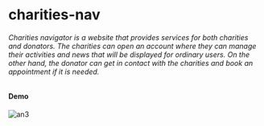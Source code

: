 # charities-nav

###### Charities navigator is a website that provides services for both charities and donators. The charities can open an account where they can manage their activities and news that will be displayed for ordinary users. On the other hand, the donator can get in contact with the charities and book an appointment if it is needed. 

#### Demo
![an3](https://user-images.githubusercontent.com/72676534/126896623-98c6c415-c44c-4630-8a4f-1f1a8117b598.gif)

